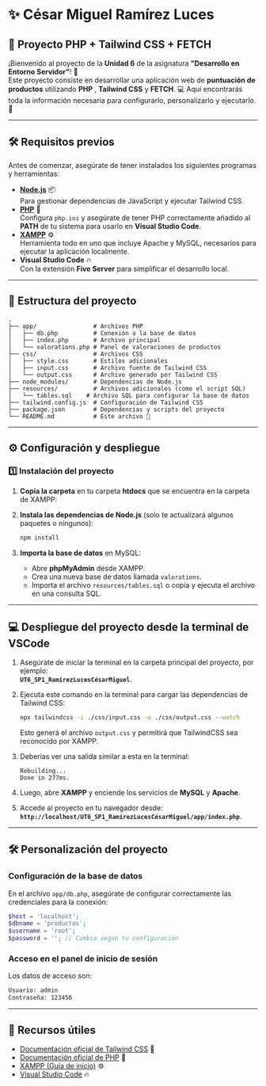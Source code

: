 # ✨ César Miguel Ramírez Luces  
## 🌟 Proyecto PHP + Tailwind CSS + FETCH

¡Bienvenido al proyecto de la **Unidad 6** de la asignatura **"Desarrollo en Entorno Servidor"**! 🎉  
Este proyecto consiste en desarrollar una aplicación web de **puntuación de productos** utilizando **PHP** , **Tailwind CSS** y **FETCH**. 💻 Aquí encontrarás toda la información necesaria para configurarlo, personalizarlo y ejecutarlo. 🚀  

---

## 🛠️ Requisitos previos  

Antes de comenzar, asegúrate de tener instalados los siguientes programas y herramientas:  

- [**Node.js**](https://nodejs.org) 📦  
  Para gestionar dependencias de JavaScript y ejecutar Tailwind CSS.  
- [**PHP**](https://www.php.net) 🐘  
  Configura `php.ini` y asegúrate de tener PHP correctamente añadido al **PATH** de tu sistema para usarlo en **Visual Studio Code**.  
- [**XAMPP**](https://www.apachefriends.org/es/download.html) ⚙️  
  Herramienta todo en uno que incluye Apache y MySQL, necesarios para ejecutar la aplicación localmente.  
- **Visual Studio Code** 🔥  
  Con la extensión **Five Server** para simplificar el desarrollo local.  

---

## 📂 Estructura del proyecto  

```plaintext
.
├── app/                # Archivos PHP
│   ├── db.php          # Conexión a la base de datos
│   ├── index.php       # Archivo principal
│   └── valorations.php # Panel de valoraciones de productos
├── css/                # Archivos CSS
│   ├── style.css       # Estilos adicionales
│   ├── input.css       # Archivo fuente de Tailwind CSS
│   └── output.css      # Archivo generado por Tailwind CSS
├── node_modules/       # Dependencias de Node.js
├── resources/          # Archivos adicionales (como el script SQL)
│   └── tables.sql    # Archivo SQL para configurar la base de datos
├── tailwind.config.js  # Configuración de Tailwind CSS
├── package.json        # Dependencias y scripts del proyecto
└── README.md           # Este archivo 📖
```

---

## ⚙️ Configuración y despliegue  

### 1️⃣ Instalación del proyecto  

1. **Copia la carpeta** en tu carpeta **htdocs** que se encuentra en la carpeta de XAMPP:  

2. **Instala las dependencias de Node.js** (solo te actualizará algunos paquetes o ningunos):  
   ```bash
   npm install
   ```

3. **Importa la base de datos** en MySQL:  
   - Abre **phpMyAdmin** desde XAMPP.  
   - Crea una nueva base de datos llamada `valorations`.  
   - Importa el archivo `resources/tables.sql` o copia y ejecuta el archivo en una consulta SQL.  

---

## 💻 Despliegue del proyecto desde la terminal de VSCode  

1. Asegúrate de iniciar la terminal en la carpeta principal del proyecto, por ejemplo:  
   **`UT6_SP1_RamírezLucesCésarMiguel`**.  

2. Ejecuta este comando en la terminal para cargar las dependencias de Tailwind CSS:  
   ```bash
   npx tailwindcss -i ./css/input.css -o ./css/output.css --watch
   ```

   Esto generá el archivo `output.css` y permitirá que TailwindCSS sea reconocido por XAMPP.  

3. Deberías ver una salida similar a esta en la terminal:  
   ```plaintext
   Rebuilding...
   Done in 277ms.
   ```

4. Luego, abre **XAMPP** y enciende los servicios de **MySQL** y **Apache**.  

5. Accede al proyecto en tu navegador desde:  
   **`http://localhost/UT6_SP1_RamírezLucesCésarMiguel/app/index.php`**.  

---

## 🛠️ Personalización del proyecto  

### Configuración de la base de datos  

En el archivo `app/db.php`, asegúrate de configurar correctamente las credenciales para la conexión:  
```php
$host = 'localhost';
$dbname = 'productos';
$username = 'root';
$password = ''; // Cambia según tu configuración
```

### Acceso en el panel de inicio de sesión
Los datos de acceso son:
```bash
Usuario: admin
Contraseña: 123456
```

---

## 🔗 Recursos útiles  

- [Documentación oficial de Tailwind CSS](https://tailwindcss.com/docs) 📓  
- [Documentación oficial de PHP](https://www.php.net/docs.php) 🐘  
- [XAMPP (Guía de inicio)](https://www.apachefriends.org/es/index.html) ⚙️  
- [Visual Studio Code](https://code.visualstudio.com) 🔥  


